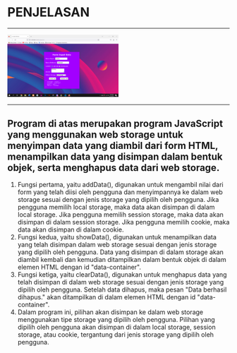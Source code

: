 <h1>PENJELASAN</h1>
<hr>
<img src="Screenshot (366).png" width="50%">
<hr>
<h2>Program di atas merupakan program JavaScript yang menggunakan web storage untuk menyimpan data yang diambil dari form HTML, menampilkan data yang disimpan dalam bentuk objek, serta menghapus data dari web storage.</h2>

<ol>
  <li>Fungsi pertama, yaitu addData(), digunakan untuk mengambil nilai dari form yang telah diisi oleh pengguna dan menyimpannya ke dalam web storage sesuai dengan jenis storage yang dipilih oleh pengguna. Jika pengguna memilih local storage, maka data akan disimpan di dalam local storage. Jika pengguna memilih session storage, maka data akan disimpan di dalam session storage. Jika pengguna memilih cookie, maka data akan disimpan di dalam cookie.</li>
  <li>Fungsi kedua, yaitu showData(), digunakan untuk menampilkan data yang telah disimpan dalam web storage sesuai dengan jenis storage yang dipilih oleh pengguna. Data yang disimpan di dalam storage akan diambil kembali dan kemudian ditampilkan dalam bentuk objek di dalam elemen HTML dengan id "data-container".</li>
  <li>Fungsi ketiga, yaitu clearData(), digunakan untuk menghapus data yang telah disimpan di dalam web storage sesuai dengan jenis storage yang dipilih oleh pengguna. Setelah data dihapus, maka pesan "Data berhasil dihapus." akan ditampilkan di dalam elemen HTML dengan id "data-container".</li>
  <li>Dalam program ini, pilihan akan disimpan ke dalam web storage menggunakan tipe storage yang dipilih oleh pengguna. Pilihan yang dipilih oleh pengguna akan disimpan di dalam local storage, session storage, atau cookie, tergantung dari jenis storage yang dipilih oleh pengguna.</li>
</ol> 
